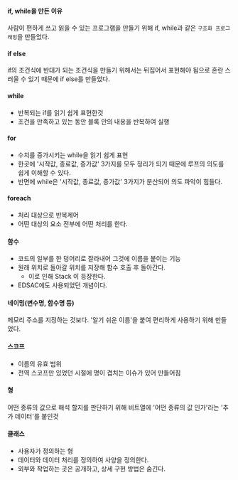 #### if, while을 만든 이유
사람이 편하게 쓰고 읽을 수 있는 프로그램을 만들기 위해 if, while과 같은 `구조화 프로그래밍`을 만들었다.

#### if else
if의 조건식에 반대가 되는 조건식을 만들기 위해서는 뒤집어서 표현해야 됨으로 혼란 스러울 수 있기 때문에 if else를 만들었다.

#### while
- 반복되는 if를 읽기 쉽게 표현한것
- 조건을 만족하고 있는 동안 블록 안의 내용을 반복하여 실행

#### for
- 수치를 증가시키는 while을 읽기 쉽게 표현
- 한곳에 '시작값, 종료값, 증가값' 3가지를 모두 정리가 되기 때문에 루프의 의도를 쉽게 이해할 수 있다.
- 반면에 while은 '시작값, 종료값, 증가값' 3가지가 분산되어 의도 파악이 힘들다.

#### foreach
- 처리 대상으로 반복제어
- 어떤 대상의 요소 전부에 어떤 처리를 한다.

#### 함수
- 코드의 일부를 한 덩어리로 잘라내어 그것에 이름을 붙이는 기능
- 원래 위치로 돌아갈 위치를 저장해 함수 호출 후 돌아간다.
  - 이로 인해 Stack 이 등장한다.
- EDSAC에도 사용되었던 개념이다.

#### 네이밍(변수명, 함수명 등)
메모리 주소를 지정하는 것보다. '알기 쉬운 이름'을 붙여 편리하게 사용하기 위해 만들었다.

#### 스코프
- 이름의 유효 범위
- 전역 스코프만 있었던 시절에 명이 겹치는 이슈가 있어 만들어짐

#### 형
어떤 종류의 값으로 해석 할지를 판단하기 위해 비트열에 '어떤 종류의 값 인가'라는 '추가 데이터'를 붙인것

#### 클래스
- 사용자가 정의하는 형
- 데이터와 데이터 처리를 정의하여 사양을 정의한다.
- 외부와 작업하는 곳은 공개하고, 상세 구현 방법은 숨긴다.
